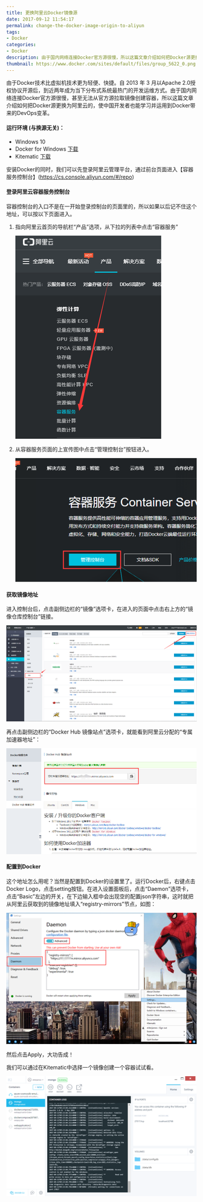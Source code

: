 ```yaml
---
title: 更换阿里云Docker镜像源
date: 2017-09-12 11:54:17
permalink: change-the-docker-image-origin-to-aliyun
tags: 
- Docker
categories:
- Docker
description: 由于国内网络连接Docker官方源很慢，所以这篇文章介绍如何把Docker源更换为阿里云的。
thumbnail: https://www.docker.com/sites/default/files/group_5622_0.png
---
```


由于Docker技术比虚拟机技术更为轻便、快捷。自 2013 年 3 月以Apache 2.0授权协议开源后，到近两年成为当下分布式系统最热门的开发运维方式。由于国内网络连接Docker官方源很慢，甚至无法从官方源拉取镜像创建容器，所以这篇文章介绍如何把Docker源更换为阿里云的，使中国开发者也能学习并运用到Docker带来的DevOps变革。

#### 运行环境 (与换源无关)：
- Windows 10
- Docker for Windows [下载](https://download.docker.com/win/stable/Docker%20for%20Windows%20Installer.exe)
- Kitematic [下载](https://github.com/docker/kitematic/releases/download/v0.17.1/Kitematic-0.17.1-Windows.zip)

安装Docker的同时，我们可以先登录阿里云管理平台，通过前台页面进入【容器服务控制台】(https://cs.console.aliyun.com/#/repo)

#### 登录阿里云容器服务控制台

容器控制台的入口不是在一开始登录控制台的页面里的，所以如果以后记不住这个地址，可以按以下页面进入。

1. 指向阿里云首页的导航栏“产品”选项，从下拉的列表中点击“容器服务”

    ![](/images/aliyun-docker/1.png)

2. 从容器服务页面的上宣传图中点击“管理控制台”按钮进入。

    ![](/images/aliyun-docker/2.png)


#### 获取镜像地址

进入控制台后，点击副侧边栏的“镜像”选项卡，在进入的页面中点击右上方的“镜像仓库控制台”链接。

![](/images/aliyun-docker/3.png)

再点击副侧边栏的“Docker Hub 镜像站点”选项卡，就能看到阿里云分配的“专属加速器地址”：

![](/images/aliyun-docker/4.png)

#### 配置到Docker

这个地址怎么用呢？当然是配置到Docker的设置里了。运行Docker后，右键点击Docker Logo，点击setting按钮。在进入设置面板后，点击“Daemon”选项卡，点击“Basic”左边的开关，在下边输入框中会出现空的配置json字符串，这时就把从阿里云获取到的镜像地址填入“registry-mirrors”节点，如图：

![](/images/aliyun-docker/5.png)

然后点击Apply，大功告成！

我们可以通过在Kitematic中选择一个镜像创建一个容器试试看。

![](/images/aliyun-docker/6.png)